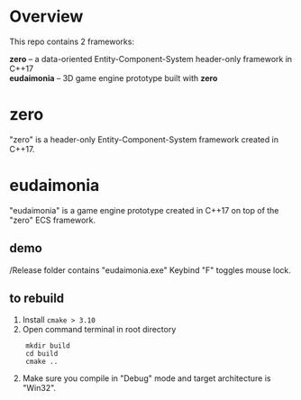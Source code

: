# Overview #

This repo contains 2 frameworks:

**zero** – a data-oriented Entity-Component-System header-only framework in C++17  
**eudaimonia** – 3D game engine prototype built with **zero**  

 

# zero #

"zero" is a header-only Entity-Component-System framework created in C++17.

# eudaimonia #

"eudaimonia" is a game engine prototype created in C++17 on top of the "zero" ECS framework.

## demo ##

/Release folder contains "eudaimonia.exe"
Keybind "F" toggles mouse lock.

## to rebuild ##
1. Install `cmake > 3.10`
2. Open command terminal in root directory
```
    mkdir build
    cd build
    cmake ..
```
2. Make sure you compile in "Debug" mode and target architecture is "Win32". 
